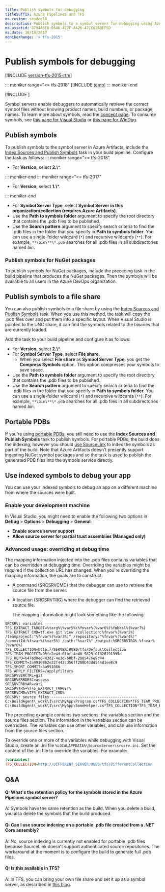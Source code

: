 ```yaml
---
title: Publish symbols for debugging
titleSuffix: Azure Pipelines and TFS
ms.custom: seodec18
description: Publish symbols to a symbol server for debugging using Azure Pipelines and Team Foundation Server (TFS)
ms.assetid: 8794A5F8-B646-4E2F-A426-47CC62ABFF5D
ms.date: 10/18/2017
monikerRange: '> tfs-2015'
---
```


# Publish symbols for debugging

[!INCLUDE [version-tfs-2015-rtm](../includes/version-tfs-2015-rtm.md)]

::: moniker range="<= tfs-2018"
[!INCLUDE [temp](../includes/concept-rename-note.md)]
::: moniker-end

[!INCLUDE [](../../artifacts/includes/availability-symbols.md)]

Symbol servers enable debuggers to automatically retrieve the correct symbol files without knowing product names, build numbers, or package names. To learn more about symbols, read the [concept page](/azure/devops/artifacts/concepts/symbols). To consume symbols, see [this page for Visual Studio](/azure/devops/artifacts/symbols/debug-with-symbols-visual-studio) or [this page for WinDbg](/azure/devops/artifacts/symbols/debug-with-symbols-windbg).

## Publish symbols
To publish symbols to the symbol server in Azure Artifacts, include the [Index Sources and Publish Symbols](../tasks/build/index-sources-publish-symbols.md) task in your build pipeline. Configure the task as follows:
::: moniker range=">= tfs-2018"

* For **Version**, select **2.\\***.

::: moniker-end
::: moniker range="<= tfs-2017"

* For **Version**, select **1.\\***.

::: moniker-end

* For **Symbol Server Type**, select **Symbol Server in this organization/collection (requires Azure Artifacts)**.
* Use the **Path to symbols folder** argument to specify the root directory that contains the .pdb files to be published.
* Use the **Search pattern** argument to specify search criteria to find the .pdb files in the folder that you specify in **Path to symbols folder**. You can use a single-folder wildcard (```*```) and recursive wildcards (```**```).
For example, ```**\bin\**\*.pdb``` searches for all .pdb files in all subdirectories named *bin*.

### Publish symbols for NuGet packages
To publish symbols for NuGet packages, include the preceding task in the build pipeline that produces the NuGet packages. Then the symbols will be available to all users in the Azure DevOps organization.

## Publish symbols to a file share

You can also publish symbols to a file share by using the [Index Sources and Publish Symbols](../tasks/build/index-sources-publish-symbols.md) task. When you use this method, the task will copy the .pdb files over and put them into a specific layout. When Visual Studio is pointed to the UNC share, it can find the symbols related to the binaries that are currently loaded. 

Add the task to your build pipeline and configure it as follows:

* For **Version**, select **2.\\***. 
* For **Symbol Server Type**, select **File share**.
    * When you select **File share** as **Symbol Server Type**, you get the **Compress Symbols** option. This option compresses your symbols to save space. 
* Use the **Path to symbols folder** argument to specify the root directory that contains the .pdb files to be published.
* Use the **Search pattern** argument to specify search criteria to find the .pdb files in the folder that you specify in **Path to symbols folder**. You can use a single-folder wildcard (```*```) and recursive wildcards (```**```).
  For example, ```**\bin\**\*.pdb``` searches for all .pdb files in all subdirectories named *bin*.

## Portable PDBs

If you're using [portable PDBs](https://github.com/dotnet/core/blob/master/Documentation/diagnostics/portable_pdb.md), you still need to use the **Index Sources and Publish Symbols** task to publish symbols. For portable PDBs, the build does the indexing, however you should [use SourceLink](https://docs.microsoft.com/dotnet/standard/library-guidance/sourcelink) to index the symbols as part of the build. Note that Azure Artifacts doesn't presently support ingesting NuGet symbol packages and so the task is used to publish the generated PDB files into the symbols service directly.

## Use indexed symbols to debug your app

You can use your indexed symbols to debug an app on a different machine from where the sources were built.

### Enable your development machine

In Visual Studio, you might need to enable the following two options in **Debug** > **Options** > **Debugging** > **General**:

* **Enable source server support**
* **Allow source server for partial trust assemblies (Managed only)**

### Advanced usage: overriding at debug time

The mapping information injected into the .pdb files contains variables that can be overridden at debugging time. Overriding the variables might be required if the collection URL has changed. When you're overriding the mapping information, the goals are to construct:

* A command (SRCSRVCMD) that the debugger can use to retrieve the source file from the server.

* A location (SRCSRVTRG) where the debugger can find the retrieved source file.

  The mapping information might look something like the following:

```
SRCSRV: variables ------------------------------------------
TFS_EXTRACT_TARGET=%targ%\%var5%\%fnvar%(%var6%)%fnbksl%(%var7%)
TFS_EXTRACT_CMD=tf.exe git view /collection:%fnvar%(%var2%) /teamproject:"%fnvar%(%var3%)" /repository:"%fnvar%(%var4%)" /commitId:%fnvar%(%var5%) /path:"%var7%" /output:%SRCSRVTRG% %fnvar%(%var8%)
TFS_COLLECTION=http://SERVER:8080/tfs/DefaultCollection
TFS_TEAM_PROJECT=93fc2e4d-0f0f-4e40-9825-01326191395d
TFS_REPO=647ed0e6-43d2-4e3d-b8bf-2885476e9c44
TFS_COMMIT=3a9910862e22f442cd56ff280b43dd544d1ee8c9
TFS_SHORT_COMMIT=3a991086
TFS_APPLY_FILTERS=/applyfilters
SRCSRVVERCTRL=git
SRCSRVERRDESC=access
SRCSRVERRVAR=var2
SRCSRVTRG=%TFS_EXTRACT_TARGET%
SRCSRVCMD=%TFS_EXTRACT_CMD%
SRCSRV: source files ---------------------------------------
C:\BuildAgent\_work\1\src\MyApp\Program.cs*TFS_COLLECTION*TFS_TEAM_PROJECT*TFS_REPO*TFS_COMMIT*TFS_SHORT_COMMIT*/MyApp/Program.cs*TFS_APPLY_FILTERS
C:\BuildAgent\_work\1\src\MyApp\SomeHelper.cs*TFS_COLLECTION*TFS_TEAM_PROJECT*TFS_REPO*TFS_COMMIT*TFS_SHORT_COMMIT*/MyApp/SomeHelper.cs*TFS_APPLY_FILTERS
```

 The preceding example contains two sections: the variables section and the source files section. The information in the variables section can be overridden. The variables can use other variables, and can use information from the source files section.

 To override one or more of the variables while debugging with Visual Studio, create an .ini file ```%LOCALAPPDATA%\SourceServer\srcsrv.ini```. Set the content of the .ini file to override the variables. For example:

```ini
[variables]
TFS_COLLECTION=http://DIFFERENT_SERVER:8080/tfs/DifferentCollection
```

## Q&A

<!-- BEGINSECTION class="md-qanda" -->

#### Q: What's the retention policy for the symbols stored in the Azure Pipelines symbol server?

A: Symbols have the same retention as the build. When you delete a build, you also delete the symbols that the build produced.

#### Q: Can I use source indexing on a portable .pdb file created from a .NET Core assembly?

A: No, source indexing is currently not enabled for portable .pdb files because SourceLink doesn't support authenticated source repositories. The workaround at the moment is to configure the build to generate full .pdb files.

#### Q: Is this available in TFS?

A: In TFS, you can bring your own file share and set it up as a symbol server, as described in [this blog](https://edsquared.com/source-server-and-symbol-server-support-in-tfs-2010-cf35ed5527e2).

<!-- ENDSECTION -->
